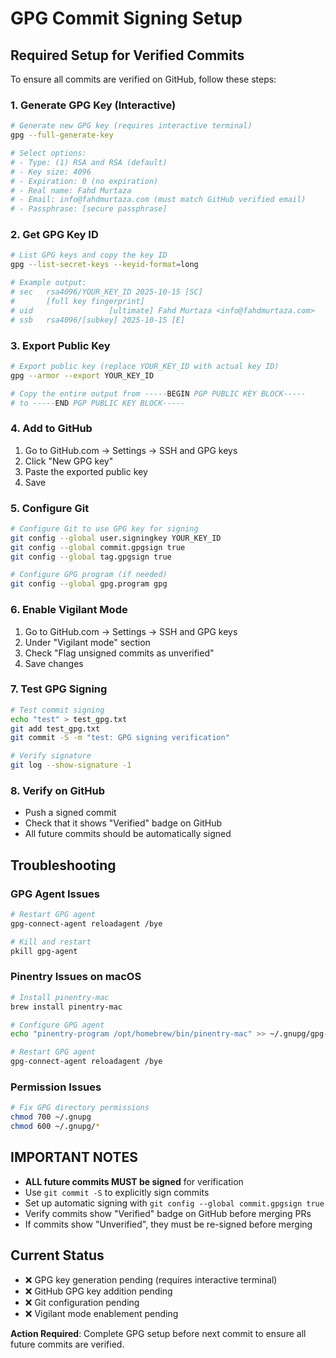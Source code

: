 # GPG Commit Signing Setup

## Required Setup for Verified Commits

To ensure all commits are verified on GitHub, follow these steps:

### 1. Generate GPG Key (Interactive)
```bash
# Generate new GPG key (requires interactive terminal)
gpg --full-generate-key

# Select options:
# - Type: (1) RSA and RSA (default)
# - Key size: 4096
# - Expiration: 0 (no expiration)
# - Real name: Fahd Murtaza  
# - Email: info@fahdmurtaza.com (must match GitHub verified email)
# - Passphrase: [secure passphrase]
```

### 2. Get GPG Key ID
```bash
# List GPG keys and copy the key ID
gpg --list-secret-keys --keyid-format=long

# Example output:
# sec   rsa4096/YOUR_KEY_ID 2025-10-15 [SC]
#       [full key fingerprint]
# uid                 [ultimate] Fahd Murtaza <info@fahdmurtaza.com>
# ssb   rsa4096/[subkey] 2025-10-15 [E]
```

### 3. Export Public Key
```bash
# Export public key (replace YOUR_KEY_ID with actual key ID)
gpg --armor --export YOUR_KEY_ID

# Copy the entire output from -----BEGIN PGP PUBLIC KEY BLOCK----- 
# to -----END PGP PUBLIC KEY BLOCK-----
```

### 4. Add to GitHub
1. Go to GitHub.com → Settings → SSH and GPG keys
2. Click "New GPG key"
3. Paste the exported public key
4. Save

### 5. Configure Git
```bash
# Configure Git to use GPG key for signing
git config --global user.signingkey YOUR_KEY_ID
git config --global commit.gpgsign true
git config --global tag.gpgsign true

# Configure GPG program (if needed)
git config --global gpg.program gpg
```

### 6. Enable Vigilant Mode
1. Go to GitHub.com → Settings → SSH and GPG keys
2. Under "Vigilant mode" section
3. Check "Flag unsigned commits as unverified"
4. Save changes

### 7. Test GPG Signing
```bash
# Test commit signing
echo "test" > test_gpg.txt
git add test_gpg.txt
git commit -S -m "test: GPG signing verification"

# Verify signature
git log --show-signature -1
```

### 8. Verify on GitHub
- Push a signed commit
- Check that it shows "Verified" badge on GitHub
- All future commits should be automatically signed

## Troubleshooting

### GPG Agent Issues
```bash
# Restart GPG agent
gpg-connect-agent reloadagent /bye

# Kill and restart
pkill gpg-agent
```

### Pinentry Issues on macOS
```bash
# Install pinentry-mac
brew install pinentry-mac

# Configure GPG agent
echo "pinentry-program /opt/homebrew/bin/pinentry-mac" >> ~/.gnupg/gpg-agent.conf

# Restart GPG agent
gpg-connect-agent reloadagent /bye
```

### Permission Issues
```bash
# Fix GPG directory permissions
chmod 700 ~/.gnupg
chmod 600 ~/.gnupg/*
```

## IMPORTANT NOTES

- **ALL future commits MUST be signed** for verification
- Use `git commit -S` to explicitly sign commits
- Set up automatic signing with `git config --global commit.gpgsign true`
- Verify commits show "Verified" badge on GitHub before merging PRs
- If commits show "Unverified", they must be re-signed before merging

## Current Status

- ❌ GPG key generation pending (requires interactive terminal)
- ❌ GitHub GPG key addition pending
- ❌ Git configuration pending
- ❌ Vigilant mode enablement pending

**Action Required**: Complete GPG setup before next commit to ensure all future commits are verified.